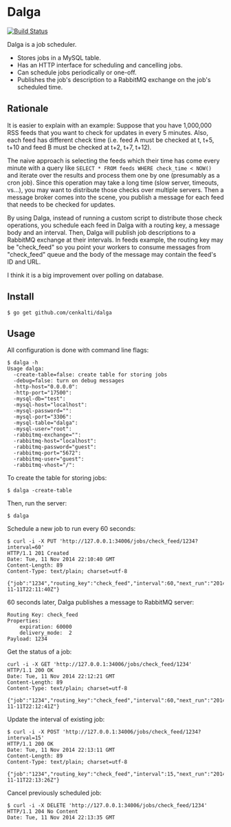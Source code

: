 Dalga
=====

[![Build Status](https://travis-ci.org/cenkalti/dalga.png)](https://travis-ci.org/cenkalti/dalga)

Dalga is a job scheduler.

- Stores jobs in a MySQL table.
- Has an HTTP interface for scheduling and cancelling jobs.
- Can schedule jobs periodically or one-off.
- Publishes the job's description to a RabbitMQ exchange on the job's scheduled time.

Rationale
---------

It is easier to explain with an example: Suppose that you have 1,000,000 RSS
feeds that you want to check for updates in every 5 minutes. Also, each feed
has different check time (i.e. feed A must be checked at t, t+5, t+10 and
feed B must be checked at t+2, t+7, t+12).

The naive approach is selecting the feeds
which their time has come every minute with a query like
`SELECT * FROM feeds WHERE check_time < NOW()` and iterate over the results
and process them one by one (presumably as a cron job).
Since this operation may take a long time
(slow server, timeouts, vs...), you may want to distribute those checks over
multiple servers. Then a message broker comes into the scene, you publish a
message for each feed that needs to be checked for updates.

By using Dalga, instead of running a custom script to distribute those check
operations, you schedule each feed in Dalga with a routing key, a message body
and an interval. Then, Dalga will publish job descriptions to a RabbitMQ
exchange at their intervals.
In feeds example, the routing key may be "check_feed" so you point
your workers to consume messages from "check_feed" queue and the body of the
message may contain the feed's ID and URL.

I think it is a big improvement over polling on database.

Install
-------

    $ go get github.com/cenkalti/dalga

Usage
-----

All configuration is done with command line flags:

    $ dalga -h
    Usage dalga:
      -create-table=false: create table for storing jobs
      -debug=false: turn on debug messages
      -http-host="0.0.0.0":
      -http-port="17500":
      -mysql-db="test":
      -mysql-host="localhost":
      -mysql-password="":
      -mysql-port="3306":
      -mysql-table="dalga":
      -mysql-user="root":
      -rabbitmq-exchange="":
      -rabbitmq-host="localhost":
      -rabbitmq-password="guest":
      -rabbitmq-port="5672":
      -rabbitmq-user="guest":
      -rabbitmq-vhost="/":

To create the table for storing jobs:

    $ dalga -create-table

Then, run the server:

    $ dalga

Schedule a new job to run every 60 seconds:

    $ curl -i -X PUT 'http://127.0.0.1:34006/jobs/check_feed/1234?interval=60'
    HTTP/1.1 201 Created
    Date: Tue, 11 Nov 2014 22:10:40 GMT
    Content-Length: 89
    Content-Type: text/plain; charset=utf-8

    {"job":"1234","routing_key":"check_feed","interval":60,"next_run":"2014-11-11T22:11:40Z"}

60 seconds later, Dalga publishes a message to RabbitMQ server:

    Routing Key: check_feed
    Properties:
        expiration: 60000
        delivery_mode:  2
    Payload: 1234

Get the status of a job:

    curl -i -X GET 'http://127.0.0.1:34006/jobs/check_feed/1234'
    HTTP/1.1 200 OK
    Date: Tue, 11 Nov 2014 22:12:21 GMT
    Content-Length: 89
    Content-Type: text/plain; charset=utf-8

    {"job":"1234","routing_key":"check_feed","interval":60,"next_run":"2014-11-11T22:12:41Z"}

Update the interval of existing job:

    $ curl -i -X POST 'http://127.0.0.1:34006/jobs/check_feed/1234?interval=15'
    HTTP/1.1 200 OK
    Date: Tue, 11 Nov 2014 22:13:11 GMT
    Content-Length: 89
    Content-Type: text/plain; charset=utf-8

    {"job":"1234","routing_key":"check_feed","interval":15,"next_run":"2014-11-11T22:13:26Z"}

Cancel previously scheduled job:

    $ curl -i -X DELETE 'http://127.0.0.1:34006/jobs/check_feed/1234'
    HTTP/1.1 204 No Content
    Date: Tue, 11 Nov 2014 22:13:35 GMT
